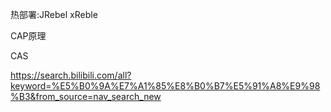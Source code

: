 热部署:JRebel
xReble


CAP原理

CAS

https://search.bilibili.com/all?keyword=%E5%B0%9A%E7%A1%85%E8%B0%B7%E5%91%A8%E9%98%B3&from_source=nav_search_new

